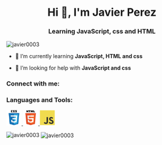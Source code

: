 <h1 align="center">Hi 👋, I'm Javier Perez</h1>
<h3 align="center">Learning JavaScript, css and HTML</h3>

<p align="left"> <img src="https://komarev.com/ghpvc/?username=javier0003&label=Profile%20views&color=0e75b6&style=flat" alt="javier0003" /> </p>

- 🌱 I’m currently learning **JavaScript, HTML and css**

- 🤝 I’m looking for help with **JavaScript and css**

<h3 align="left">Connect with me:</h3>
<p align="left">
</p>

<h3 align="left">Languages and Tools:</h3>
<p align="left"> <a href="https://www.w3schools.com/css/" target="_blank" rel="noreferrer"> <img src="https://raw.githubusercontent.com/devicons/devicon/master/icons/css3/css3-original-wordmark.svg" alt="css3" width="40" height="40"/> </a> <a href="https://www.w3.org/html/" target="_blank" rel="noreferrer"> <img src="https://raw.githubusercontent.com/devicons/devicon/master/icons/html5/html5-original-wordmark.svg" alt="html5" width="40" height="40"/> </a> <a href="https://developer.mozilla.org/en-US/docs/Web/JavaScript" target="_blank" rel="noreferrer"> <img src="https://raw.githubusercontent.com/devicons/devicon/master/icons/javascript/javascript-original.svg" alt="javascript" width="40" height="40"/> </a> </p>

<p><img align="left" src="https://github-readme-stats.vercel.app/api/top-langs?username=javier0003&show_icons=true&locale=en&layout=compact" alt="javier0003" /></p>

<p>&nbsp;<img align="center" src="https://github-readme-stats.vercel.app/api?username=javier0003&show_icons=true&locale=en" alt="javier0003" /></p>
